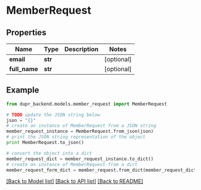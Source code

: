 # MemberRequest


## Properties
Name | Type | Description | Notes
------------ | ------------- | ------------- | -------------
**email** | **str** |  | [optional] 
**full_name** | **str** |  | [optional] 

## Example

```python
from dupr_backend.models.member_request import MemberRequest

# TODO update the JSON string below
json = "{}"
# create an instance of MemberRequest from a JSON string
member_request_instance = MemberRequest.from_json(json)
# print the JSON string representation of the object
print MemberRequest.to_json()

# convert the object into a dict
member_request_dict = member_request_instance.to_dict()
# create an instance of MemberRequest from a dict
member_request_form_dict = member_request.from_dict(member_request_dict)
```
[[Back to Model list]](../README.md#documentation-for-models) [[Back to API list]](../README.md#documentation-for-api-endpoints) [[Back to README]](../README.md)


